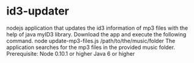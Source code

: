 id3-updater
===========

nodejs application that updates the id3 information of mp3 files with the help of java myID3 library.
Download the app and execute the following command.
node update-mp3-files.js /path/to/the/music/folder
The application searches for the mp3 files in the provided music folder.
Prerequisite:
Node 0.10.1 or higher
Java 6 or higher
